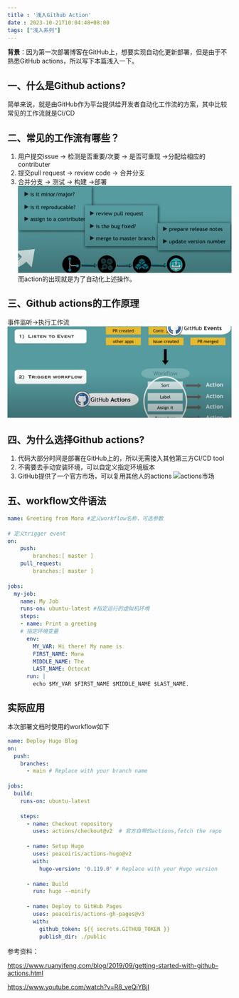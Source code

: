 ```yaml
---
title : '浅入Github Action'
date : 2023-10-21T10:04:48+08:00
tags: ["浅入系列"]
---
```

**背景**：因为第一次部署博客在GitHub上，想要实现自动化更新部署，但是由于不熟悉GitHub actions，所以写下本篇浅入一下。
## 一、什么是Github actions?
简单来说，就是由GitHub作为平台提供给开发者自动化工作流的方案，其中比较常见的工作流就是CI/CD
## 二、常见的工作流有哪些？
1. 用户提交issue -> 检测是否重要/次要 -> 是否可重现 ->分配给相应的contributer
2. 提交pull request -> review code -> 合并分支
3. 合并分支 -> 测试 -> 构建 ->部署
![常见工作流](https://github.com/Dmaziyo/blog-img/blob/main/github-aciton1.jpg?raw=true)
而action的出现就是为了自动化上述操作。
## 三、Github actions的工作原理
事件监听->执行工作流
![工作原理](https://github.com/Dmaziyo/blog-img/blob/main/github-action2.jpg?raw=true)
## 四、为什么选择Github actions?
1. 代码大部分时间是部署在GitHub上的，所以无需接入其他第三方CI/CD tool
2. 不需要去手动安装环境，可以自定义指定环境版本
3. GitHub提供了一个官方市场，可以复用其他人的actions
![actions市场](https://www.wangbase.com/blogimg/asset/201909/bg2019091105.jpg)
## 五、workflow文件语法
```yml
name: Greeting from Mona #定义workflow名称，可选参数

# 定义trigger event
on: 
    push:
        branches:[ master ]
    pull_request:
        branches:[ master ]

jobs:
  my-job:
    name: My Job
    runs-on: ubuntu-latest #指定运行的虚拟机环境
    steps:
    - name: Print a greeting
    # 指定环境变量
      env:
        MY_VAR: Hi there! My name is
        FIRST_NAME: Mona
        MIDDLE_NAME: The
        LAST_NAME: Octocat
      run: |
        echo $MY_VAR $FIRST_NAME $MIDDLE_NAME $LAST_NAME.
```
## 实际应用
本次部署文档时使用的workflow如下
```yml
name: Deploy Hugo Blog
on:
  push:
    branches:
      - main # Replace with your branch name

jobs:
  build:
    runs-on: ubuntu-latest

    steps:
      - name: Checkout repository
        uses: actions/checkout@v2  # 官方自带的actions,fetch the repo

      - name: Setup Hugo
        uses: peaceiris/actions-hugo@v2
        with:
          hugo-version: '0.119.0' # Replace with your Hugo version

      - name: Build
        run: hugo --minify

      - name: Deploy to GitHub Pages
        uses: peaceiris/actions-gh-pages@v3
        with:
          github_token: ${{ secrets.GITHUB_TOKEN }}
          publish_dir: ./public
```
参考资料：

https://www.ruanyifeng.com/blog/2019/09/getting-started-with-github-actions.html

https://www.youtube.com/watch?v=R8_veQiYBjI